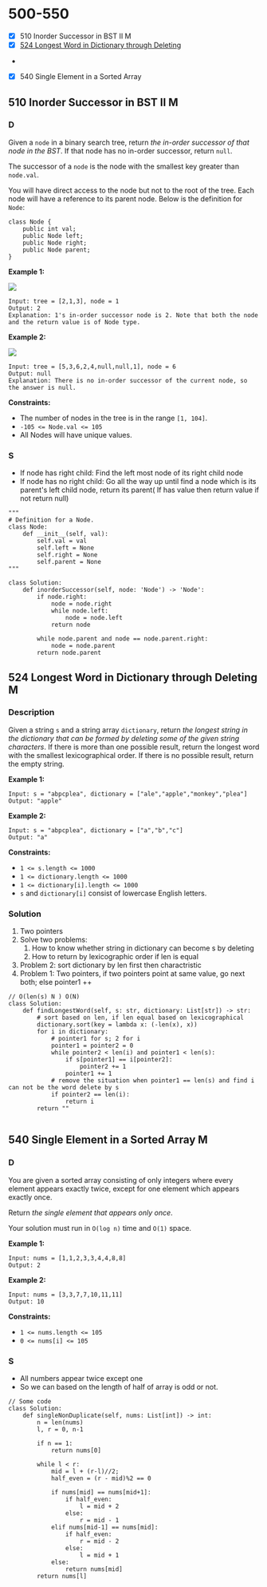 # 500-550

* [x] 510 Inorder Successor in BST II M
* [x] [524 Longest Word in Dictionary through Deleting](500-550.md#524-longest-word-in-dictionary-through-deleting-m)
*
* [x] 540 Single Element in a Sorted Array



## 510 Inorder Successor in BST II M

### D



Given a `node` in a binary search tree, return _the in-order successor of that node in the BST_. If that node has no in-order successor, return `null`.

The successor of a `node` is the node with the smallest key greater than `node.val`.

You will have direct access to the node but not to the root of the tree. Each node will have a reference to its parent node. Below is the definition for `Node`:

```
class Node {
    public int val;
    public Node left;
    public Node right;
    public Node parent;
}
```

&#x20;

**Example 1:**

![](https://assets.leetcode.com/uploads/2019/01/23/285\_example\_1.PNG)

```
Input: tree = [2,1,3], node = 1
Output: 2
Explanation: 1's in-order successor node is 2. Note that both the node and the return value is of Node type.
```

**Example 2:**

![](https://assets.leetcode.com/uploads/2019/01/23/285\_example\_2.PNG)

```
Input: tree = [5,3,6,2,4,null,null,1], node = 6
Output: null
Explanation: There is no in-order successor of the current node, so the answer is null.
```

&#x20;

**Constraints:**

* The number of nodes in the tree is in the range `[1, 104]`.
* `-105 <= Node.val <= 105`
* All Nodes will have unique values.

### S

* If node has right child: Find the left most node of its right child node
* If node has no right child: Go all the way up until find a node which is its parent's left child node, return its parent( If has value then return value if not return null)

```
"""
# Definition for a Node.
class Node:
    def __init__(self, val):
        self.val = val
        self.left = None
        self.right = None
        self.parent = None
"""

class Solution:
    def inorderSuccessor(self, node: 'Node') -> 'Node':
        if node.right:
            node = node.right
            while node.left:
                node = node.left
            return node
        
        while node.parent and node == node.parent.right:
            node = node.parent
        return node.parent
```

## 524 Longest Word in Dictionary through Deleting M

### Description



Given a string `s` and a string array `dictionary`, return _the longest string in the dictionary that can be formed by deleting some of the given string characters_. If there is more than one possible result, return the longest word with the smallest lexicographical order. If there is no possible result, return the empty string.

&#x20;

**Example 1:**

```
Input: s = "abpcplea", dictionary = ["ale","apple","monkey","plea"]
Output: "apple"
```

**Example 2:**

```
Input: s = "abpcplea", dictionary = ["a","b","c"]
Output: "a"
```

&#x20;

**Constraints:**

* `1 <= s.length <= 1000`
* `1 <= dictionary.length <= 1000`
* `1 <= dictionary[i].length <= 1000`
* `s` and `dictionary[i]` consist of lowercase English letters.

### Solution

1. Two pointers
2. Solve two problems:&#x20;
   1. How to know whether string in dictionary can become s by deleting
   2. How to return by lexicographic order if len is equal
3. Problem 2: sort dictionary by len first then charactristic
4. Problem 1: Two pointers, if two pointers point at same value, go next both; else pointer1 ++

```
// O(len(s) N ) O(N)
class Solution:
    def findLongestWord(self, s: str, dictionary: List[str]) -> str:
        # sort based on len, if len equal based on lexicographical
        dictionary.sort(key = lambda x: (-len(x), x))
        for i in dictionary:
            # pointer1 for s; 2 for i 
            pointer1 = pointer2 = 0
            while pointer2 < len(i) and pointer1 < len(s):
                if s[pointer1] == i[pointer2]:
                    pointer2 += 1
                pointer1 += 1
            # remove the situation when pointer1 == len(s) and find i can not be the word delete by s
            if pointer2 == len(i):
                return i
        return ""
                
```

## 540 Single Element in a Sorted Array M

### D



You are given a sorted array consisting of only integers where every element appears exactly twice, except for one element which appears exactly once.

Return _the single element that appears only once_.

Your solution must run in `O(log n)` time and `O(1)` space.

&#x20;

**Example 1:**

```
Input: nums = [1,1,2,3,3,4,4,8,8]
Output: 2
```

**Example 2:**

```
Input: nums = [3,3,7,7,10,11,11]
Output: 10
```

&#x20;

**Constraints:**

* `1 <= nums.length <= 105`
* `0 <= nums[i] <= 105`

### S

* All numbers appear twice except one
* So we can based on the length of half of array is odd or not.

```
// Some code
class Solution:
    def singleNonDuplicate(self, nums: List[int]) -> int:
        n = len(nums)
        l, r = 0, n-1
        
        if n == 1:
            return nums[0]
        
        while l < r:
            mid = l + (r-l)//2;
            half_even = (r - mid)%2 == 0
            
            if nums[mid] == nums[mid+1]:
                if half_even:
                    l = mid + 2
                else:
                    r = mid - 1
            elif nums[mid-1] == nums[mid]:
                if half_even:
                    r = mid - 2
                else:
                    l = mid + 1
            else:
                return nums[mid]
        return nums[l]
```
